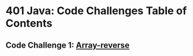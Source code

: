 # 401 Java: Code Challenges Table of Contents

## Code Challenge 1: [Array-reverse](./array-reverse/README.md)
